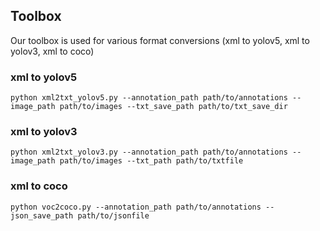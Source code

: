 ## Toolbox
Our toolbox is used for various format conversions (xml to yolov5, xml to yolov3, xml to coco)
### xml to yolov5
```
python xml2txt_yolov5.py --annotation_path path/to/annotations --image_path path/to/images --txt_save_path path/to/txt_save_dir
```
### xml to yolov3
```
python xml2txt_yolov3.py --annotation_path path/to/annotations --image_path path/to/images --txt_path path/to/txtfile
```
### xml to coco
```
python voc2coco.py --annotation_path path/to/annotations --json_save_path path/to/jsonfile
```
